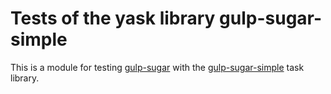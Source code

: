 # Tests of the yask library gulp-sugar-simple

This is a module for testing 
[gulp-sugar](http://github.com/aklt/gulp-sugar) with the
[gulp-sugar-simple](http://github.com/aklt/gulp-sugar-simple) task library.
